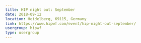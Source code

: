 ```yaml
---
title: HIP night out: September
date: 2018-09-12
location: Heidelberg, 69115, Germany
link: https://www.hipwf.com/event/hip-night-out-september/
usergroup: hipwf
type: usergroup
---
```

